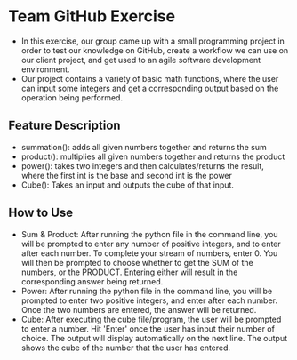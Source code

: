 # Team GitHub Exercise

- In this exercise, our group came up with a small programming project in order to test our knowledge on GitHub, create a workflow we can use on our client project, and get used to an agile software development environment. 
- Our project contains a variety of basic math functions, where the user can input some integers and get a corresponding output based on the operation being performed.

## Feature Description
- summation(): adds all given numbers together and returns the sum
- product(): multiplies all given numbers together and returns the product
- power(): takes two integers and then calculates/returns the result, where the first int is the base and second int is the power
- Cube(): Takes an input and outputs the cube of that input.

## How to Use
- Sum & Product: After running the python file in the command line, you will be prompted to enter any number of positive integers, and to enter after each number. To complete your stream of numbers, enter 0. You will then be prompted to choose whether to get the SUM of the numbers, or the PRODUCT. Entering either will result in the corresponding answer being returned.
- Power: After running the python file in the command line, you will be prompted to enter two positive integers, and enter after each number. Once the two numbers are entered, the answer will be returned.
- Cube: After executing the cube file/program, the user will be prompted to enter a number. Hit 'Enter' once the user has input their number of choice. The output will display automatically on the next line. The output shows the cube of the number that the user has entered.
